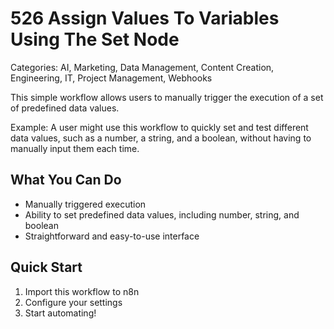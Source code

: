 # 526 Assign Values To Variables Using The Set Node

Categories: AI, Marketing, Data Management, Content Creation, Engineering, IT, Project Management, Webhooks

This simple workflow allows users to manually trigger the execution of a set of predefined data values.

Example: A user might use this workflow to quickly set and test different data values, such as a number, a string, and a boolean, without having to manually input them each time.

## What You Can Do
- Manually triggered execution
- Ability to set predefined data values, including number, string, and boolean
- Straightforward and easy-to-use interface

## Quick Start
1. Import this workflow to n8n
2. Configure your settings
3. Start automating!


